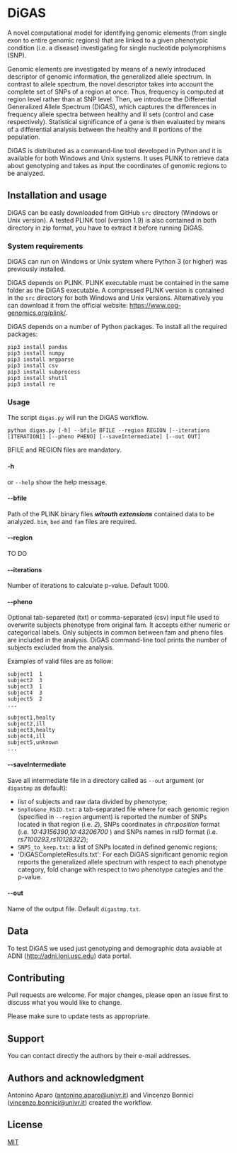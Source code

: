 # DiGAS

A novel computational model for identifying genomic elements (from single exon to entire genomic regions)  that are linked to a given phenotypic condition (i.e. a disease) investigating for single nucleotide polymorphisms (SNP).

Genomic elements are investigated by means of a newly introduced descriptor of genomic information, the generalized allele spectrum. In contrast to allele spectrum, the novel descriptor takes into account the complete set of SNPs of a region at once. Thus, frequency is computed at region level rather than at SNP level. Then, we introduce the Differential Generalized Allele Spectrum (DiGAS), which captures the differences in frequency allele spectra between healthy and ill sets (control and case respectively). Statistical significance of a gene is then evaluated by means of a differential analysis between the healthy and ill portions of the population.

DiGAS is distributed as a command-line tool developed in Python and it is available for both Windows and Unix systems. It uses PLINK to retrieve data about genotyping and takes as input the coordinates of genomic regions to be analyzed.


## Installation and usage

DiGAS can be easly downloaded from GitHub `src` directory (Windows or Unix version). A tested PLINK tool (version 1.9) is also contained in both directory in zip format, you have to extract it before running DiGAS.

### System requirements

DiGAS can run on Windows or Unix system where Python 3 (or higher) was previously installed.

DiGAS depends on PLINK. PLINK executable must be contained in the same folder as the DiGAS executable.
A compressed PLINK version is contained in the `src` directory for both Windows and Unix versions. 
Alternatively you can download it from the official website: https://www.cog-genomics.org/plink/.

DiGAS depends on a number of Python packages. To install all the required packages:

```
pip3 install pandas
pip3 install numpy
pip3 install argparse
pip3 install csv
pip3 install subprocess
pip3 install shutil
pip3 install re
```

### Usage
The script `digas.py` will run the DiGAS workflow.
```
python digas.py [-h] --bfile BFILE --region REGION [--iterations [ITERATION]] [--pheno PHENO] [--saveIntermediate] [--out OUT]
```

BFILE and REGION files are mandatory. 

#### -h
or `--help` show the help message. 

#### --bfile 
Path of the PLINK binary files ***witouth extensions*** contained data to be analyzed. `bim`, `bed` and `fam` files are required.

#### --region
TO DO

#### --iterations
Number of iterations to calculate p-value. Default 1000.

#### --pheno
Optional tab-separeted (txt) or comma-separated (csv) input file used to overwrite subjects phenotype from original fam. It accepts either numeric or categorical labels. 
Only subjects in common between fam and pheno files are included in the analysis. DiGAS command-line tool prints the number of subjects excluded from the analysis.

Examples of valid files are as follow:

```
subject1  1  
subject2  3
subject3  1
subject4  3
subject5  2
...
```

```
subject1,healty  
subject2,ill
subject3,healty
subject4,ill
subject5,unknown
...
```

#### --saveIntermediate
Save all intermediate file in a directory called as `--out` argument (or `digastmp` as default): 
- list of subjects and raw data divided by phenotype;
- `SnpToGene_RSID.txt`: a tab-separated file where for each genomic region (specified in `--region` argument) is reported the number of SNPs located in that region (i.e. *2*), SNPs coordinates in *chr:position* format (i.e. *10:43156390,10:43206700* ) and SNPs names in rsID format (i.e. *rs7100293,rs10128322*);
- `SNPS_to_keep.txt`: a list of SNPs located in defined genomic regions;
- 'DiGASCompleteResults.txt': For each DiGAS significant genomic region reports the generalized allele spectrum with respect to each phenotype category, fold change with respect to two phenotype  categies and the p-value.

#### --out
Name of the output file. Default `digastmp.txt`.



## Data

To test DiGAS we used just genotyping and demographic data avaiable at ADNI (http://adni.loni.usc.edu) data portal.


## Contributing
Pull requests are welcome. For major changes, please open an issue first to discuss what you would like to change.

Please make sure to update tests as appropriate.

## Support

You can contact directly the authors by their e-mail addresses.

## Authors and acknowledgment

Antonino Aparo (antonino.aparo@univr.it) and Vincenzo Bonnici (vincenzo.bonnici@univr.it) created the workflow. 

## License
[MIT](https://choosealicense.com/licenses/mit/)

